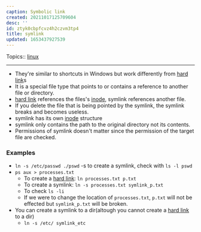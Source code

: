```yaml
---
caption: Symbolic link
created: 20211017125709604
desc: ''
id: ztyk0cbpfcvz4h2czvm3tp4
title: symlink
updated: 1653437927539
---
```

   
Topics::  [linux](../topics/linux.md)   
   
   
---   
   
   
- They're similar to shortcuts in Windows but work differently from [hard link](../devlog/hard%20link.md)s   
- It is a special file type that points to or contains a reference to another file or directory.   
- [hard link](../devlog/hard%20link.md) references the files's [inode](../devlog/inode.md), symlink references another file.   
- If you delete the file that is being pointed by the symlink, the symlink breaks and becomes useless.   
- symlink has its own [inode](../devlog/inode.md) structure   
- symlink only contains the path to the original directory not its contents.   
- Permissions of symlink doesn't matter since the permission of the target file are checked.   
   
### Examples   
   
   
- `ln -s /etc/passwd ./pswd` -s to create a symlink, check with `ls -l pswd`   
- `ps aux > processes.txt`   
  - To create a [hard link](../devlog/hard%20link.md): `ln processes.txt p.txt`   
  - To create a symlink: `ln -s processes.txt symlink_p.txt`   
  - To check `ls -li`   
  - If we were to change the location of `processes.txt`, `p.txt` will not be effected but `symlink_p.txt` will be broken.   
- You can create a symlink to a dir(altough you cannot create a [hard link](../devlog/hard%20link.md) to a dir)   
  - `ln -s /etc/ symlink_etc`